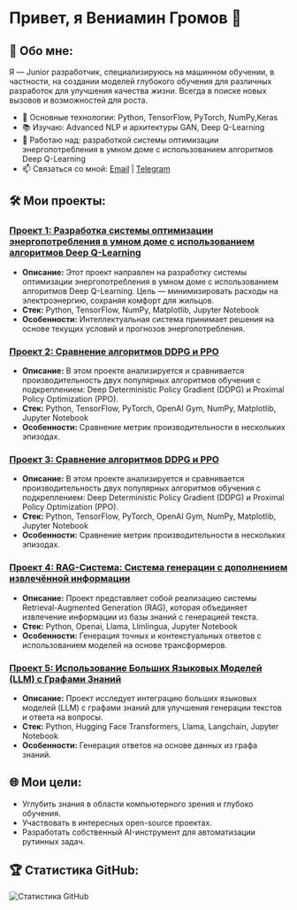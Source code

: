 # Привет, я Вениамин Громов 👋

## 🚀 Обо мне:
Я — Junior разработчик, специализируюсь на машинном обучении, в частности, на создании моделей глубокого обучения для различных разработок для улучшения качества жизни. Всегда в поиске новых вызовов и возможностей для роста.

- 🌟 Основные технологии: Python, TensorFlow, PyTorch, NumPy,Keras  
- 📚 Изучаю: Advanced NLP и архитектуры GAN, Deep Q-Learning  
- 💼 Работаю над: разработкой системы оптимизации энергопотребления в умном доме с использованием алгоритмов Deep Q-Learning 
- 📫 Связаться со мной: [Email](mailto:gromovveniamin7@gmail.com) | [Telegram](https://t.me/proffM0riarty)

## 🛠️ Мои проекты:
### [Проект 1: Разработка системы оптимизации энергопотребления в умном доме с использованием алгоритмов Deep Q-Learning](https://github.com/VenGr0/Smart-home-using-Deep-Q-Learning-algorithms)
- **Описание:** Этот проект направлен на разработку системы оптимизации энергопотребления в умном доме с использованием алгоритмов Deep Q-Learning. Цель — минимизировать расходы на электроэнергию, сохраняя комфорт для жильцов. 
- **Стек:** Python, TensorFlow, NumPy, Matplotlib, Jupyter Notebook 
- **Особенности:** Интеллектуальная система принимает решения на основе текущих условий и прогнозов энергопотребления.  

### [Проект 2: Сравнение алгоритмов DDPG и PPO](https://github.com/VenGr0/ChatBotonDart)
- **Описание:** В этом проекте анализируется и сравнивается производительность двух популярных алгоритмов обучения с подкреплением: Deep Deterministic Policy Gradient (DDPG) и Proximal Policy Optimization (PPO). 
- **Стек:** Python, TensorFlow, PyTorch, OpenAI Gym, NumPy, Matplotlib, Jupyter Notebook
- **Особенности:** Сравнение метрик производительности в нескольких эпизодах.

### [Проект 3: Сравнение алгоритмов DDPG и PPO](https://github.com/VenGr0/Comparison-of-DDPG-and-PPO)
- **Описание:** В этом проекте анализируется и сравнивается производительность двух популярных алгоритмов обучения с подкреплением: Deep Deterministic Policy Gradient (DDPG) и Proximal Policy Optimization (PPO). 
- **Стек:** Python, TensorFlow, PyTorch, OpenAI Gym, NumPy, Matplotlib, Jupyter Notebook
- **Особенности:** Сравнение метрик производительности в нескольких эпизодах.

### [Проект 4: RAG-Система: Система генерации с дополнением извлечённой информации](https://github.com/VenGr0/RAG-system)
- **Описание:** Проект представляет собой реализацию системы Retrieval-Augmented Generation (RAG), которая объединяет извлечение информации из базы знаний с генерацией текста.
- **Стек:** Python, Openai, Llama, Llmlingua, Jupyter Notebook
- **Особенности:** Генерация точных и контекстуальных ответов с использованием моделей на основе трансформеров.

### [Проект 5: Использование Больших Языковых Моделей (LLM) с Графами Знаний](https://github.com/VenGr0/LLM_with_KnowledgeGraph)
- **Описание:** Проект исследует интеграцию больших языковых моделей (LLM) с графами знаний для улучшения генерации текстов и ответа на вопросы.
- **Стек:** Python, Hugging Face Transformers, Llama, Langchain, Jupyter Notebook
- **Особенности:** Генерация ответов на основе данных из графа знаний. 

## 🌐 Мои цели:
- Углубить знания в области компьютерного зрения и глубоко обучения.  
- Участвовать в интересных open-source проектах.  
- Разработать собственный AI-инструмент для автоматизации рутинных задач.

## 🏆 Статистика GitHub:
![Статистика GitHub](https://github-readme-stats.vercel.app/api?username=VenGr0&show_icons=true&theme=dark)
